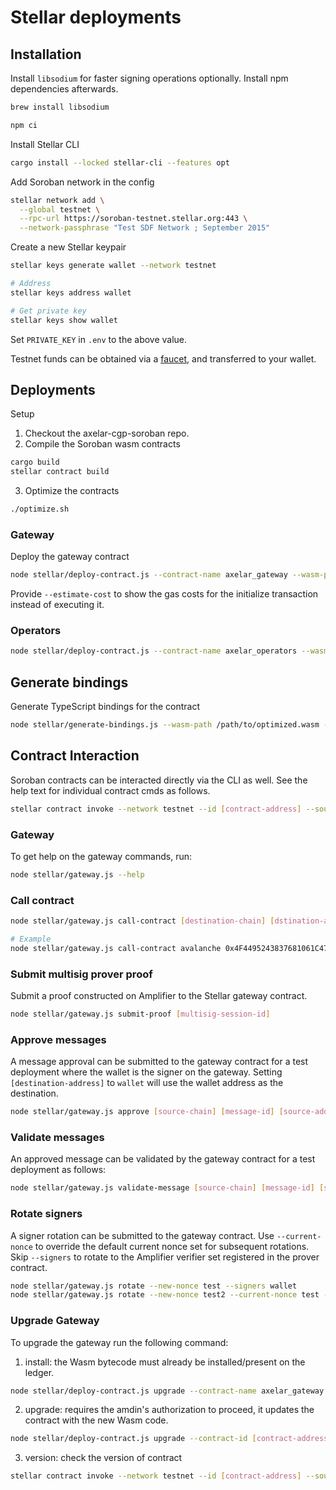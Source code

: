 # Stellar deployments

## Installation

Install `libsodium` for faster signing operations optionally. Install npm dependencies afterwards.

```sh
brew install libsodium

npm ci
```

Install Stellar CLI

```bash
cargo install --locked stellar-cli --features opt
```

Add Soroban network in the config

```bash
stellar network add \
  --global testnet \
  --rpc-url https://soroban-testnet.stellar.org:443 \
  --network-passphrase "Test SDF Network ; September 2015"
```

Create a new Stellar keypair

```bash
stellar keys generate wallet --network testnet

# Address
stellar keys address wallet

# Get private key
stellar keys show wallet
```

Set `PRIVATE_KEY` in `.env` to the above value.

Testnet funds can be obtained via a [faucet](https://ftl.ai/), and transferred to your wallet.

## Deployments

Setup

1. Checkout the axelar-cgp-soroban repo.
2. Compile the Soroban wasm contracts

```bash
cargo build
stellar contract build
```

3. Optimize the contracts

```bash
./optimize.sh
```

### Gateway

Deploy the gateway contract

```bash
node stellar/deploy-contract.js --contract-name axelar_gateway --wasm-path ../axelar-cgp-soroban/target/wasm32-unknown-unknown/release/axelar_gateway.optimized.wasm --initialize
```

Provide `--estimate-cost` to show the gas costs for the initialize transaction instead of executing it.

### Operators

```bash
node stellar/deploy-contract.js --contract-name axelar_operators --wasm-path ../axelar-cgp-soroban/target/wasm32-unknown-unknown/release/axelar_operators.optimized.wasm --initialize
```

## Generate bindings

Generate TypeScript bindings for the contract

```bash
node stellar/generate-bindings.js --wasm-path /path/to/optimized.wasm --contract-id [contract-address] --output-dir ./stellar/bindings/[contract-name]
```

## Contract Interaction

Soroban contracts can be interacted directly via the CLI as well. See the help text for individual contract cmds as follows.

```bash
stellar contract invoke --network testnet --id [contract-address] --source-account wallet -- --help
```

### Gateway

To get help on the gateway commands, run:

```bash
node stellar/gateway.js --help
```

### Call contract

```bash
node stellar/gateway.js call-contract [destination-chain] [dstination-address] [payload]

# Example
node stellar/gateway.js call-contract avalanche 0x4F4495243837681061C4743b74B3eEdf548D56A5 0x1234
```

### Submit multisig prover proof

Submit a proof constructed on Amplifier to the Stellar gateway contract.

```bash
node stellar/gateway.js submit-proof [multisig-session-id]
```

### Approve messages

A message approval can be submitted to the gateway contract for a test deployment where the wallet is the signer on the gateway. Setting `[destination-address]` to `wallet` will use the wallet address as the destination.

```bash
node stellar/gateway.js approve [source-chain] [message-id] [source-address] [destination-address] [payload]
```

### Validate messages

An approved message can be validated by the gateway contract for a test deployment as follows:

```bash
node stellar/gateway.js validate-message [source-chain] [message-id] [source-address] [payload]
```

### Rotate signers

A signer rotation can be submitted to the gateway contract. Use `--current-nonce` to override the default current nonce set for subsequent rotations. Skip `--signers` to rotate to the Amplifier verifier set registered in the prover contract.

```bash
node stellar/gateway.js rotate --new-nonce test --signers wallet
node stellar/gateway.js rotate --new-nonce test2 --current-nonce test --signers wallet
```

### Upgrade Gateway

To upgrade the gateway run the following command:

1. install: the Wasm bytecode must already be installed/present on the ledger.

```bash
node stellar/deploy-contract.js upgrade --contract-name axelar_gateway --wasm-path ../axelar-cgp-soroban/target/wasm32-unknown-unknown/release/axelar_gateway.optimized.wasm --install
```

2. upgrade: requires the amdin's authorization to proceed, it updates the contract with the new Wasm code.

```bash
node stellar/deploy-contract.js upgrade --contract-id [contract-address] --new-wasm-hash [new-wasm-has]
```

3. version: check the version of contract

```bash
stellar contract invoke --network testnet --id [contract-address] --source-account wallet -- version
```
